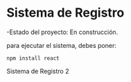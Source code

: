 <h1> Sistema de Registro</h1>

-Estado del proyecto: En construcción.

para ejecutar el sistema, debes poner:

```npm install react```

Sistema de Registro 2
